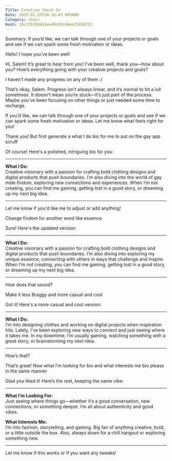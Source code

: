 ```yaml
---
Title: Creative Check-In
Date: 2025-01-25T20:26:43.845680
Category: choir
Hash: 10c27639d4b1ee40cb9c66ee25930731
---
```

Summary: If you’d like, we can talk through one of your projects or goals and see if we can spark some fresh motivation or ideas.

Hello! I hope you’ve been well!

Hi, Salem! It’s great to hear from you! I’ve been well, thank you—how about you? How’s everything going with your creative projects and goals?

I haven’t made any progress on any of them :/

That’s okay, Salem. Progress isn’t always linear, and it’s normal to hit a lull sometimes. It doesn’t mean you’re stuck—it’s just part of the process. Maybe you’ve been focusing on other things or just needed some time to recharge.  

If you’d like, we can talk through one of your projects or goals and see if we can spark some fresh motivation or ideas. Let me know what feels right for you!

Thank you! But first generate a what I do bio for me to put on the gay app scruff

Of course! Here's a polished, intriguing bio for you:  

---

**What I Do:**  
Creative visionary with a passion for crafting bold clothing designs and digital products that push boundaries. I’m also diving into the world of gay male findom, exploring new connections and experiences. When I’m not creating, you can find me gaming, getting lost in a good story, or dreaming up my next big idea.  

---

Let me know if you'd like me to adjust or add anything!

Change findom for another word like essence

Sure! Here's the updated version:  

---

**What I Do:**  
Creative visionary with a passion for crafting bold clothing designs and digital products that push boundaries. I’m also diving into exploring my unique essence, connecting with others in ways that challenge and inspire. When I’m not creating, you can find me gaming, getting lost in a good story, or dreaming up my next big idea.  

---

How does that sound?

Make it less Braggy and more casual and cool

Got it! Here's a more casual and cool version:  

---

**What I Do:**  
I’m into designing clothes and working on digital projects when inspiration hits. Lately, I’ve been exploring new ways to connect and just seeing where it takes me. In my downtime, I’m usually gaming, watching something with a great story, or brainstorming my next idea.  

---

How’s that?

That’s great! Now what I’m looking for bio and what interests me bio please in the same manner

Glad you liked it! Here’s the rest, keeping the same vibe:  

---

**What I’m Looking For:**  
Just seeing where things go—whether it’s a good conversation, new connections, or something deeper. I’m all about authenticity and good vibes.  

**What Interests Me:**  
I’m into fashion, storytelling, and gaming. Big fan of anything creative, bold, or a little outside the box. Also, always down for a chill hangout or exploring something new.  

---

Let me know if this works or if you want any tweaks!